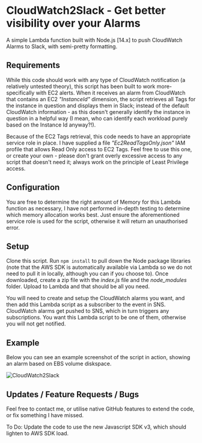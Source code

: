 # CloudWatch2Slack - Get better visibility over your Alarms
 A simple Lambda function built with Node.js [14.x] to push CloudWatch Alarms to Slack, with semi-pretty formatting.
 
 ## Requirements
 While this code should work with any type of CloudWatch notification (a relatively untested theory), this script has been built to work more-specifically with EC2 alerts. When it receives an alarm from CloudWatch that contains an EC2 _"InstanceId"_ dimension, the script retrieves all Tags for the instance in question and displays them in Slack; instead of the default CloudWatch information - as this doesn't generally identify the instance in question in a helpful way (I mean, who can identify each workload purely based on the Instance Id anyway?!).
 
 Because of the EC2 Tags retrieval, this code needs to have an appropriate service role in place. I have supplied a file _"Ec2ReadTagsOnly.json"_ IAM profile that allows Read Only access to EC2 Tags. Feel free to use this one, or create your own - please don't grant overly excessive access to any script that doesn't need it; always work on the principle of Least Privilege access. 

## Configuration
You are free to determine the right amount of Memory for this Lambda function as necessary, I have not performed in-depth testing to determine which memory allocation works best. Just ensure the aforementioned service role is used for the script, otherwise it will return an unauthorised error.

## Setup
Clone this script. Run `npm install` to pull down the Node package libraries (note that the AWS SDK is automatically available via Lambda so we do not need to pull it in locally, although you can if you choose to). Once downloaded, create a zip file with the _index.js_ file and the _node_modules_ folder. Upload to Lambda and that should be all you need.

You will need to create and setup the CloudWatch alarms you want, and then add this Lambda script as a subscriber to the event in SNS. CloudWatch alarms get pushed to SNS, which in turn triggers any subscriptions. You want this Lambda script to be one of them, otherwise you will not get notified.

## Example
Below you can see an example screenshot of the script in action, showing an alarm based on EBS volume diskspace.

![CloudWatch2Slack](https://user-images.githubusercontent.com/180614/113428305-7a56ff80-93ce-11eb-9b55-80e8e8aa89e2.png)

## Updates / Feature Requests / Bugs
Feel free to contact me, or utilise native GitHub features to extend the code, or fix something I have missed.

To Do: Update the code to use the new Javascript SDK v3, which should lighten to AWS SDK load.
